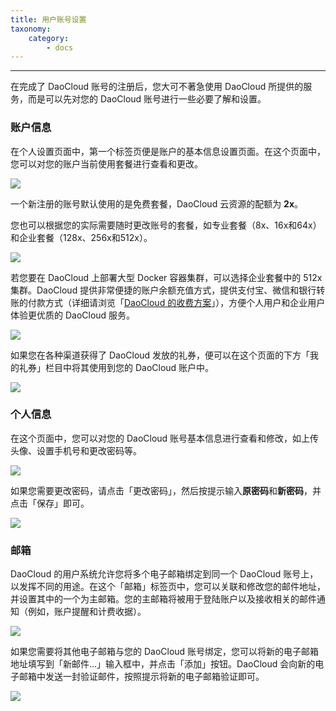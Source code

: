 ```yaml
---
title: 用户账号设置
taxonomy:
    category:
        - docs
---
```


<!-- TODO

本文的结构，以此介绍每一个用户中心的 Tab 页的功能，和注意事项

1. 账户信息
2. 个人信息
3. 邮箱
4. 第三方账户（强调绑定微信总资源，GitHub、等代码仓库可以留到后续章节详细介绍）
5. 交易记录（你需要在自己的主账号充值，可以使用的代金券我稍后提供给你）
6. 我的组织（后面单独文章详细介绍，这里简单提一句即可）
7. 动态口令认证（为了安全，后文详细介绍）
8. 通知（再次推荐用户绑定微信和验证邮箱）

-->
---

在完成了 DaoCloud 账号的注册后，您大可不著急使用 DaoCloud 所提供的服务，而是可以先对您的 DaoCloud 账号进行一些必要了解和设置。

### 账户信息

在个人设置页面中，第一个标签页便是账户的基本信息设置页面。在这个页面中，您可以对您的账户当前使用套餐进行查看和更改。

![](http://ww1.sinaimg.cn/large/7287333fgw1exx5k01qj5j20ss0hi402.jpg)

一个新注册的账号默认使用的是免费套餐，DaoCloud 云资源的配额为 **2x**。

<!-- 需要解析云资源的配额 -->

您也可以根据您的实际需要随时更改账号的套餐，如专业套餐（8x、16x和64x）和企业套餐（128x、256x和512x）。

![](http://ww3.sinaimg.cn/large/7287333fgw1exx6f67uh4j20sr0hj407.jpg)

若您要在 DaoCloud 上部署大型 Docker 容器集群，可以选择企业套餐中的 512x 集群。DaoCloud 提供非常便捷的账户余额充值方式，提供支付宝、微信和银行转账的付款方式（详细请浏览「[DaoCloud 的收费方案](http://docs.daocloud.io/pricing-plan)」），方便个人用户和企业用户体验更优质的 DaoCloud 服务。

![](http://ww2.sinaimg.cn/large/7287333fgw1exxbp0fpv1j20h107pt8y.jpg)

如果您在各种渠道获得了 DaoCloud 发放的礼券，便可以在这个页面的下方「我的礼券」栏目中将其使用到您的 DaoCloud 账户中。

![](http://ww1.sinaimg.cn/large/7287333fgw1exxbxtj773j20st0hk0ub.jpg)

### 个人信息

在这个页面中，您可以对您的 DaoCloud 账号基本信息进行查看和修改，如上传头像、设置手机号和更改密码等。

![](http://ww1.sinaimg.cn/large/7287333fgw1exxd4i83hvj20t70hiq43.jpg)

如果您需要更改密码，请点击「更改密码」，然后按提示输入**原密码**和**新密码**，并点击「保存」即可。

![](http://ww3.sinaimg.cn/large/7287333fgw1exxdfkgr3qj20hf08vwem.jpg)

### 邮箱

DaoCloud 的用户系统允许您将多个电子邮箱绑定到同一个 DaoCloud 账号上，以发挥不同的用途。在这个「邮箱」标签页中，您可以关联和修改您的邮件地址，并设置其中的一个为主邮箱。您的主邮箱将被用于登陆账户以及接收相关的邮件通知（例如，账户提醒和计费收据）。

![](http://ww2.sinaimg.cn/large/7287333fgw1exxe00fzqjj20t60hkq4i.jpg)

如果您需要将其他电子邮箱与您的 DaoCloud 账号绑定，您可以将新的电子邮箱地址填写到「新邮件...」输入框中，并点击「添加」按钮。DaoCloud 会向新的电子邮箱中发送一封验证邮件，按照提示将新的电子邮箱验证即可。

![](http://ww1.sinaimg.cn/large/7287333fgw1exxe1y3i8dj20t70hi75s.jpg)

<!--
![](FileName11_10_2015_09_34_50_1447119290.jpg)### 账户信息

TODO: 术语表：个人账户、组织账户、配额

DaoCloud 提供了两种管理账户的方式，一种为个人账户，另一种为组织账户。

[用户中心](user.md)提供了当前用户的个人账户信息而[组织中心](organization.md)则提供了当前用户所选择组织的账户信息。

「用户中心」中的账户信息：

![用户中心：账户信息](/img/screenshots/features/profiles/account/user-account-info.png)

「组织中心」中的账户信息：

![组织中心：账户信息](/img/screenshots/features/profiles/account/org-account-info.png)

#### 账户余额

账户余额在「用户中心」和「组织中心」中分别显示了当前用户和所选择组织的账户余额。

> 提示：关于充值支付的细节请参考[账户充值](payment.md)。

> 注意：个人账户与组织账户的余额是完全独立的，也就是说个人账户的余额无法给组织使用，反之亦然。

#### 账户配额

接下来的列表在「用户中心」和「组织中心」中分别显示了当前用户和所选择组织的配额与使用情况。

> 注意：个人账户与组织账户的配额也是完全独立的，也就是说扩充个人账户的配额并无法增加组织的配额，反之亦然。



### 账户充值

DaoCloud 为个人和组织分别提供一个小配额的套餐以供试用，如果需要切换到更大配额的套餐，请先为账户充值。

#### 充值

充值前，先切换到要充值的个人或组织账号。

接下来在「用户中心」或「组织中心」内选中「账户信息」选项卡。

点击「充值」按钮后，可以输入要充值的金额并使用微信支付或支付宝进行二维码扫码充值。

![充值](/img/screenshots/features/profiles/payment/pay.png)

在微信或支付宝确认支付后，将成功充值。

![充值成功](/img/screenshots/features/profiles/payment/success.png)

> 注意：个人账户与组织账户的余额和配额是完全独立的，所以请在充值前**务必**确认充值到的账户，充值后将无法将余额转移到其他账户。

#### 交易记录

想要查询交易的历史记录或者给等待付款的订单付款，请在「用户中心」或「组织中心」内选中「交易记录」选项卡。

在这里，您可以检视历史订单的金额和状态。

![交易记录](/img/screenshots/features/profiles/payment/history.png)

> 提示：如果在充值时没有成功，订单会在交易记录中显示「等待付款」。等待付款的订单将在一天后过期，如果还需充值，请重新执行充值操作。

### 用户中心

用户中心提供了 DaoCloud 中个人账户的信息管理、邮箱管理、第三方服务和计费等服务。

「[账户信息](account.md)」选项卡中的内容已经在之前的章节介绍过，在这里不再赘述。

同时「交易记录」选项卡中的内容将在[账户充值](payment.md)中详细介绍。

#### 个人信息

在这里，您可以更改当前用户的头像、手机号和密码。

![组织信息](/img/screenshots/features/profiles/user/info.png)

#### 邮箱

在这里，您可以添加邮箱并设置主邮箱。

![组织信息](/img/screenshots/features/profiles/user/email.png)

#### 第三方账户

DaoCloud 目前支持 GitHub、Bitbucket、Coding、GitCafe 等国内外代码托管库。

> 注意：每个代码库的账号只能关联唯一的用户账户。

![组织信息](/img/screenshots/features/profiles/user/third-party.png)

> 提示：为了更好地服务开发者，我们使用微信作为客服渠道之一。如果您将微信账号与自己的 DaoCloud 账号绑定，我们即赠送两个项目、一个容器实例和一个服务实例。

-->
